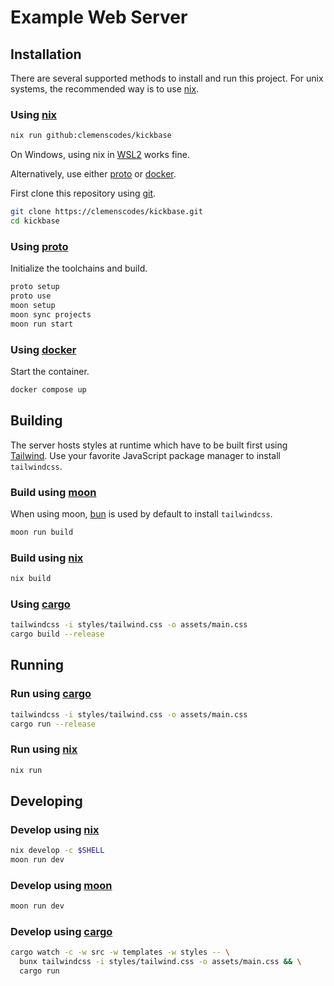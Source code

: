 # Example Web Server

## Installation

There are several supported methods to install and run this project.
For unix systems, the recommended way is to use [nix](https://nixos.org/download/#download-nix).

### Using [nix](https://nixos.org/download/#download-nix)

```sh
nix run github:clemenscodes/kickbase
```

On Windows, using nix in [WSL2](https://learn.microsoft.com/de-de/windows/wsl/about#what-is-wsl-2)
works fine.

Alternatively, use either [proto](https://moonrepo.dev/docs/proto) or [docker](https://www.docker.com/).

First clone this repository using [git](https://git-scm.com/).

```sh
git clone https://clemenscodes/kickbase.git
cd kickbase
```

### Using [proto](https://moonrepo.dev/docs/proto/install)

Initialize the toolchains and build.

```sh
proto setup
proto use
moon setup
moon sync projects
moon run start
```

### Using [docker](https://docs.docker.com/engine/install/)

Start the container.

```sh
docker compose up
```

## Building

The server hosts styles at runtime which have to be built first using [Tailwind](https://tailwindcss.com/).
Use your favorite JavaScript package manager to install `tailwindcss`.

### Build using [moon](https://moonrepo.dev/docs)

When using moon, [bun](https://bun.sh/) is used by default to install `tailwindcss`.

```sh
moon run build
```

### Build using [nix](https://nixos.org/download/#download-nix)

```sh
nix build
```

### Using [cargo](https://doc.rust-lang.org/cargo/getting-started/installation.html)

```sh
tailwindcss -i styles/tailwind.css -o assets/main.css
cargo build --release
```

## Running

### Run using [cargo](https://doc.rust-lang.org/cargo/getting-started/installation.html)

```sh
tailwindcss -i styles/tailwind.css -o assets/main.css
cargo run --release
```

### Run using [nix](https://nixos.org/download/#download-nix)

```sh
nix run
```

## Developing

### Develop using [nix](https://nixos.org/download/#download-nix)

```sh
nix develop -c $SHELL
moon run dev
```

### Develop using [moon](https://moonrepo.dev/docs)

```sh
moon run dev
```

### Develop using [cargo](https://doc.rust-lang.org/cargo/getting-started/installation.html)

```sh
cargo watch -c -w src -w templates -w styles -- \
  bunx tailwindcss -i styles/tailwind.css -o assets/main.css && \
  cargo run
```

